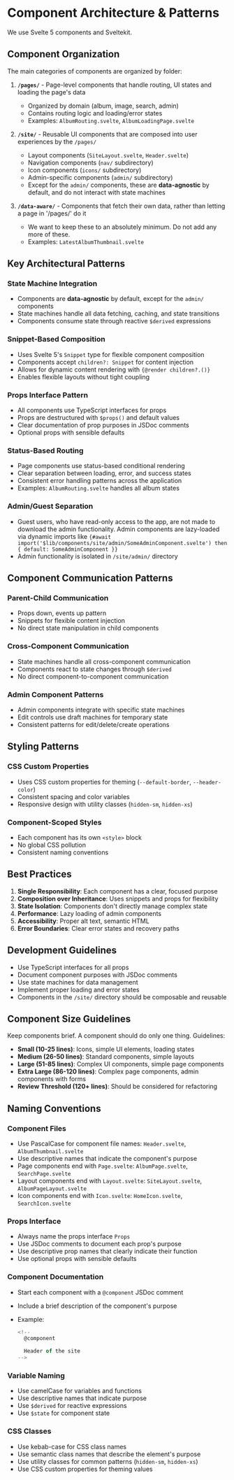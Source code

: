 # Component Architecture & Patterns

We use Svelte 5 components and Sveltekit.

## Component Organization

The main categories of components are organized by folder:

1. **`/pages/`** - Page-level components that handle routing, UI states and loading the page's data

    - Organized by domain (album, image, search, admin)
    - Contains routing logic and loading/error states
    - Examples: `AlbumRouting.svelte`, `AlbumLoadingPage.svelte`

2. **`/site/`** - Reusable UI components that are composed into user experiences by the `/pages/`

    - Layout components (`SiteLayout.svelte`, `Header.svelte`)
    - Navigation components (`nav/` subdirectory)
    - Icon components (`icons/` subdirectory)
    - Admin-specific components (`admin/` subdirectory)
    - Except for the `admin/` components, these are **data-agnostic** by default, and do not interact with state machines

3. **`/data-aware/`** - Components that fetch their own data, rather than letting a page in '/pages/' do it
    - We want to keep these to an absolutely minimum. Do not add any more of these.
    - Examples: `LatestAlbumThumbnail.svelte`

## Key Architectural Patterns

### State Machine Integration

- Components are **data-agnostic** by default, except for the `admin/` components
- State machines handle all data fetching, caching, and state transitions
- Components consume state through reactive `$derived` expressions

### Snippet-Based Composition

- Uses Svelte 5's `Snippet` type for flexible component composition
- Components accept `children?: Snippet` for content injection
- Allows for dynamic content rendering with `{@render children?.()}`
- Enables flexible layouts without tight coupling

### Props Interface Pattern

- All components use TypeScript interfaces for props
- Props are destructured with `$props()` and default values
- Clear documentation of prop purposes in JSDoc comments
- Optional props with sensible defaults

### Status-Based Routing

- Page components use status-based conditional rendering
- Clear separation between loading, error, and success states
- Consistent error handling patterns across the application
- Examples: `AlbumRouting.svelte` handles all album states

### Admin/Guest Separation

- Guest users, who have read-only access to the app, are not made to download the admin functionality. Admin components are lazy-loaded via dynamic imports like `{#await import('$lib/components/site/admin/SomeAdminComponent.svelte') then { default: SomeAdminComponent }}`
- Admin functionality is isolated in `/site/admin/` directory

## Component Communication Patterns

### Parent-Child Communication

- Props down, events up pattern
- Snippets for flexible content injection
- No direct state manipulation in child components

### Cross-Component Communication

- State machines handle all cross-component communication
- Components react to state changes through `$derived`
- No direct component-to-component communication

### Admin Component Patterns

- Admin components integrate with specific state machines
- Edit controls use draft machines for temporary state
- Consistent patterns for edit/delete/create operations

## Styling Patterns

### CSS Custom Properties

- Uses CSS custom properties for theming (`--default-border`, `--header-color`)
- Consistent spacing and color variables
- Responsive design with utility classes (`hidden-sm`, `hidden-xs`)

### Component-Scoped Styles

- Each component has its own `<style>` block
- No global CSS pollution
- Consistent naming conventions

## Best Practices

1. **Single Responsibility**: Each component has a clear, focused purpose
2. **Composition over Inheritance**: Uses snippets and props for flexibility
3. **State Isolation**: Components don't directly manage complex state
4. **Performance**: Lazy loading of admin components
5. **Accessibility**: Proper alt text, semantic HTML
6. **Error Boundaries**: Clear error states and recovery paths

## Development Guidelines

- Use TypeScript interfaces for all props
- Document component purposes with JSDoc comments
- Use state machines for data management
- Implement proper loading and error states
- Components in the `/site/` directory should be composable and reusable

## Component Size Guidelines

Keep components brief. A component should do only one thing. Guidelines:

- **Small (10-25 lines)**: Icons, simple UI elements, loading states
- **Medium (26-50 lines)**: Standard components, simple layouts
- **Large (51-85 lines)**: Complex UI components, simple page components  
- **Extra Large (86-120 lines)**: Complex page components, admin components with forms
- **Review Threshold (120+ lines)**: Should be considered for refactoring

## Naming Conventions

### Component Files

- Use PascalCase for component file names: `Header.svelte`, `AlbumThumbnail.svelte`
- Use descriptive names that indicate the component's purpose
- Page components end with `Page.svelte`: `AlbumPage.svelte`, `SearchPage.svelte`
- Layout components end with `Layout.svelte`: `SiteLayout.svelte`, `AlbumPageLayout.svelte`
- Icon components end with `Icon.svelte`: `HomeIcon.svelte`, `SearchIcon.svelte`

### Props Interface

- Always name the props interface `Props`
- Use JSDoc comments to document each prop's purpose
- Use descriptive prop names that clearly indicate their function
- Use optional props with sensible defaults

### Component Documentation

- Start each component with a `@component` JSDoc comment
- Include a brief description of the component's purpose
- Example:

    ```typescript
    <!--
      @component

      Header of the site
    -->
    ```

### Variable Naming

- Use camelCase for variables and functions
- Use descriptive names that indicate purpose
- Use `$derived` for reactive expressions
- Use `$state` for component state

### CSS Classes

- Use kebab-case for CSS class names
- Use semantic class names that describe the element's purpose
- Use utility classes for common patterns (`hidden-sm`, `hidden-xs`)
- Use CSS custom properties for theming values
